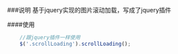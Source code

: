 ###说明
基于jquery实现的图片滚动加载，写成了jquery插件

####使用
```js
    //跟jquery插件一样使用
    $('.scrollLoading').scrollLoading();


